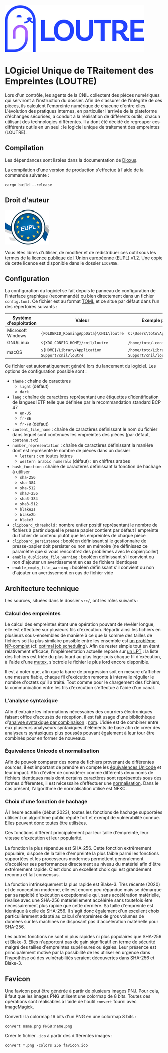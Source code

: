 ![Logo LOUTRE](https://raw.githubusercontent.com/LINCnil/loutre/main/assets/banner.png)

# LOgiciel Unique de TRaitement des Empreintes (LOUTRE)

Lors d'un contrôle, les agents de la CNIL collectent des pièces numériques qui
serviront à l'instruction du dossier. Afin de s'assurer de l'intégrité de ces
pièces, ils calculent l'empreinte numérique de chacune d'entre elles.
L'évolution des pratiques internes, en particulier l'arrivée de la plateforme
d'échanges sécurisés, a conduit à la réalisation de différents outils, chacun
utilisant des technologies différentes. Il a dont été décidé de regrouper ces
différents outils en un seul : le logiciel unique de traitement des empreintes
(LOUTRE).


## Compilation

Les dépendances sont listées dans la documentation de
[Dioxus](https://dioxuslabs.com/learn/0.5/getting_started).

La compilation d'une version de production s'effectue à l'aide de la commande
suivante :

```
cargo build --release
```


## Droit d'auteur

![Logo EUPL](https://raw.githubusercontent.com/LINCnil/loutre/main/LICENSE/Logo_EUPL.png)

Vous êtes libres d'utiliser, de modifier et de redistribuer ces outil sous les
termes de la [licence publique de l'Union européenne (EUPL)
v1.2](https://joinup.ec.europa.eu/collection/eupl/eupl-text-eupl-12).
Une copie de cette licence est disponible dans le dossier `LICENSE`.


## Configuration

La configuration du logiciel se fait depuis le panneau de configuration de
l'interface graphique (recommandé) ou bien directement dans un fichier
`config.toml`. Ce fichier est au format [TOML](https://toml.io/fr/) et ce situe
par défaut dans l’un des répertoires suivants :

| Système d'exploitation | Valeur                                            | Exemple pour l'utilisateur toto                      |
| ---------------------- | ------------------------------------------------- | ---------------------------------------------------- |
| Microsoft Windows      | `{FOLDERID_RoamingAppData}\CNIL\loutre`           | `C:\Users\toto\AppData\Roaming\CNIL\loutre`          |
| GNU/Linux              | `${XDG_CONFIG_HOME}/cnil/loutre`                  | `/home/toto/.config/cnil/loutre`                     |
| macOS                  | `${HOME}/Library/Application Support/cnil/loutre` | `/home/toto/Library/Application Support/cnil/loutre` |

Ce fichier est automatiquement généré lors du lancement du logiciel. Les
options de configuration possible sont :

- `theme` : chaîne de caractères
  * `light` (défaut)
  * `dark`
- `lang` : chaîne de caractères représentant une étiquettes d’identification de
  langues IETF telle que définiee par la recommandation standard BCP 47
  * `en-US`
  * `fr-BE`
  * `fr-FR` (défaut)
- `content_file_name` : chaîne de caractères définissant le nom du fichier dans
  lequel sont contenues les empreintes des pièces (par défaut, `contenu.txt`)
- `number_representation` : chaîne de caractères définissant la manière dont
  est représenté le nombre de pièces dans un dossier
  * `letters` : en toutes lettres
  * `western arabic numerals` (défaut) : en chiffres arabes
- `hash_function` : chaîne de caractères définissant la fonction de hachage à
  utiliser
  * `sha-256`
  * `sha-384`
  * `sha-512`
  * `sha3-256`
  * `sha3-384`
  * `sha3-512`
  * `blake2s`
  * `blake2b`
  * `blake3`
- `clipboard_threshold` : nombre entier positif représentant le nombre de
  fichiers à partir duquel le presse papier contient par défaut l'empreinte du
  fichier de contenu plutôt que les empreintes de chaque pièce
- `clipboard_persistence` : booléen définissant si le gestionnaire de
  presse-papier doit persister ou non en mémoire (ne définissez ce paramètre
  que si vous rencontrez des problèmes avec le copier/coller)
- `enable_duplicate_file_warning` : booléen définissant s'il convient ou non
  d'ajouter un avertissement en cas de fichiers identiques
- `enable_empty_file_warning` : booléen définissant s'il convient ou non
  d'ajouter un avertissement en cas de fichier vide


## Architecture technique

Les sources, situées dans le dossier `src/`, ont les rôles suivants :

### Calcul des empreintes

Le calcul des empreintes étant une opération pouvant de révéler longue, elle
est effectuée sur plusieurs fils d'exécution. Répartir ainsi les fichiers en
plusieurs sous-ensembles de manière à ce que la somme des tailles de fichiers
soit la plus similaire possible entre les ensemble est [un problème
NP-complet](https://en.wikipedia.org/wiki/Partition_problem) (cf. [optimal job
scheduling](https://en.wikipedia.org/wiki/Optimal_job_scheduling)). Afin de
rester simple tout en étant relativement efficace, l'implémentation actuelle
repose sur [un
LPT](https://en.wikipedia.org/wiki/Longest-processing-time-first_scheduling) :
la liste des fichiers est triée du plus lourd au plus léger puis chaque fil
d'exécution, à l'aide d'une
[mutex](https://doc.rust-lang.org/std/sync/struct.Mutex.html), s'octroie le
fichier le plus lord encore disponible.

Il est à noter que, afin que la barre de progression soit en mesure d'afficher
une mesure fiable, chaque fil d'exécution remonte à intervalle régulier le
nombre d'octets qu'il a traité. Tout comme pour le chargement des fichiers, la
communication entre les fils d'exécution s'effectue à l'aide d'un canal.

### L'analyse syntaxique

Afin d'extraire les informations nécessaires des courriers électroniques
faisant office d'accusés de réception, il est fait usage d'une bibliothèque
d'[analyse syntaxique par
combinaison](https://en.wikipedia.org/wiki/Parser_combinator) :
[nom](https://github.com/Geal/nom). L'idée est de combiner entre eux plusieurs
analyseurs syntaxiques d'éléments de base afin de créer des analyseurs
syntaxiques plus poussés pouvant également à leur tour être combinés pour en
former de nouveaux.

### Équivalence Unicode et normalisation

Afin de pouvoir comparer des noms de fichiers provenant de différentes sources,
il est important de prendre en compte les [équivalences
Unicode](https://fr.wikipedia.org/wiki/%C3%89quivalence_Unicode) et leur
impact. Afin d'éviter de considérer comme différents deux noms de fichiers
identiques mais dont certains caractères sont représentés sous des formes
différentes, il est nécessaire d'effectuer une
[normalisation](https://fr.wikipedia.org/wiki/Normalisation_Unicode). Dans le
cas présent, l'algorithme de normalisation utilisé est NFKC.

### Choix d'une fonction de hachage

À l'heure actuelle (début 2023), toutes les fonctions de hachage supportées
utilisent un algorithme public réputé fort et exempt de vulnérabilité connue.
Elles peuvent donc toutes être utilisées.

Ces fonctions diffèrent principalement par leur taille d'empreinte, leur
vitesse d'exécution et leur popularité.

La fonction la plus répandue est SHA-256. Cette fonction extrêmement populaire,
dispose de la taille d'empreinte la plus faible parmi les fonctions supportées
et les processeurs modernes permettent généralement d'accélérer ses
performances directement au niveau du matériel afin d'être extrêmement rapide.
C'est donc un excellent choix qui est grandement reconnu et fait consensus.

La fonction intrinsèquement la plus rapide est Blake-3. Très récente (2020) et
de conception moderne, elle est encore peu répandue mais se démarque par sa
rapidité d'exécution exceptionnelle qui, sans accélération matérielle, rivalise
avec une SHA-256 matériellement accélérée sans toutefois être nécessairement
plus rapide que cette dernière. Sa taille d'empreinte est identique à celle de
SHA-256. Il s'agit donc également d'un excellent choix particulièrement adapté
au calcul d'empreintes de gros volumes de données sur les machines ne disposant
pas d'accélération matérielle pour SHA-256.

Les autres fonctions ne sont ni plus rapides ni plus populaires que SHA-256 et
Blake-3. Elles n'apportent pas de gain significatif en terme de sécurité malgré
des tailles d'empreintes supérieures ou égales. Leur présence est
principalement motivé par la possibilité de les utiliser en urgence dans
l'hypothèse où des vulnérabilités seraient découvertes dans SHA-256 et Blake-3.


## Favicon

Une favicon peut être générée à partir de plusieurs images PNJ. Pour cela, il
faut que les images PNG utilisent une colormap de 8 bits. Toutes ces opérations
sont réalisables à l'aide de l'outil `convert` fourni avec ImageMagick.

Convertir la colormap 16 bits d'un PNG en une colormap 8 bits :

```
convert name.png PNG8:name.png
```

Créer le fichier `.ico` à partir des différentes images :

```
convert *.png -colors 256 favicon.ico
```
